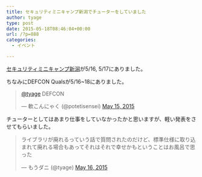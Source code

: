 ```yaml
---
title: セキュリティミニキャンプ新潟でチューターをしていました
author: tyage
type: post
date: 2015-05-18T08:46:04+00:00
url: /?p=888
categories:
  - イベント

---
```

<p><a href="http://www.security-camp.org/minicamp/niigata2015.html">セキュリティミニキャンプ新潟</a>が5/16, 5/17にありました。</p>
<p>ちなみにDEFCON Qualsが5/16~18にありました。</p>
<blockquote class="twitter-tweet" lang="en">
<p lang="en" dir="ltr"><a href="https://twitter.com/tyage">@tyage</a> DEFCON</p>
<p>&mdash; 軟こんにゃく (@potetisensei) <a href="https://twitter.com/potetisensei/status/599159774794526721">May 15, 2015</a></p></blockquote>
<p><script async src="//platform.twitter.com/widgets.js" charset="utf-8"></script></p>
<p>チューターとしてはあまり仕事をしていなかったかと思いますが、軽い発表をさせてもらいました。</p>
<p><script async class="speakerdeck-embed" data-id="6b11a465fc114ad08286cd9075159b30" data-ratio="1.77777777777778" src="//speakerdeck.com/assets/embed.js"></script></p>
<blockquote class="twitter-tweet" lang="en">
<p lang="ja" dir="ltr">ライブラリが廃れるっていう話で質問されたのだけど、標準仕様に取り込まれて廃れる場合もあってそれはそれで幸せかもということはお風呂で思った</p>
<p>&mdash; もうダニ (@tyage) <a href="https://twitter.com/tyage/status/599552979935436803">May 16, 2015</a></p></blockquote>
<p><script async src="//platform.twitter.com/widgets.js" charset="utf-8"></script></p>

